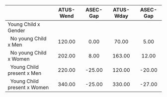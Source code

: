 
|                      |    ATUS-Wend |     ASEC-Gap |    ATUS-Wday |     ASEC-Gap |
| -------------------- | :----------: | :----------: | :----------: | :----------: |
| Young Child x Gender |              |              |              |              |
| &nbsp;&nbsp;No young Child x Men |       120.00 |         0.00 |        70.00 |         5.00 |
| &nbsp;&nbsp;No young Child x Women |       202.00 |         8.00 |       163.00 |        12.00 |
| &nbsp;&nbsp;Young Child present x Men |       220.00 |       -25.00 |       120.00 |       -20.00 |
| &nbsp;&nbsp;Young Child present x Women |       340.00 |       -25.00 |       330.00 |       -27.00 |

